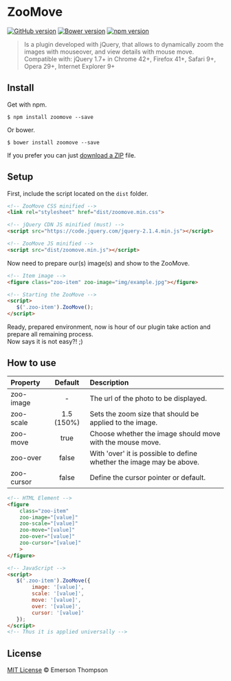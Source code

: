# ZooMove

[![GitHub version](https://badge.fury.io/gh/thompsonemerson%2Fzoomove.svg)](https://badge.fury.io/gh/thompsonemerson%2Fzoomove)
[![Bower version](https://badge.fury.io/bo/zoomove.svg)](https://badge.fury.io/bo/zoomove)
[![npm version](https://badge.fury.io/js/zoomove.svg)](http://badge.fury.io/js/zoomove)

> Is a plugin developed with jQuery, that allows to dynamically zoom the images with mouseover, and view details with mouse move. <br>
Compatible with: jQuery 1.7+ in Chrome 42+, Firefox 41+, Safari 9+, Opera 29+, Internet Explorer 9+

## Install

Get with npm.

```
$ npm install zoomove --save
```

Or bower.

```
$ bower install zoomove --save
```

If you prefer you can just [download a ZIP](https://github.com/thompsonemerson/zoomove/archive/master.zip) file.

## Setup

First, include the script located on the `dist` folder.

```html
<!-- ZooMove CSS minified -->
<link rel="stylesheet" href="dist/zoomove.min.css">

<!-- jQuery CDN JS minified (must) -->
<script src="https://code.jquery.com/jquery-2.1.4.min.js"></script>

<!-- ZooMove JS minified -->
<script src="dist/zoomove.min.js"></script>
```

Now need to prepare our(s) image(s) and show to the ZooMove.
```html
<!-- Item image -->
<figure class="zoo-item" zoo-image="img/example.jpg"></figure> 

<!-- Starting the ZooMove -->
<script>
   $('.zoo-item').ZooMove();
</script>
```

Ready, prepared environment, now is hour of our plugin take action and prepare all remaining process. <br>
Now says it is not easy?! ;)


## How to use
| Property  | Default  | Description |
| :------------ |:---------------:| :-----|
| zoo-image     | -               | The url of the photo to be displayed.                   |
| zoo-scale     | 1.5 (150%)      | Sets the zoom size that should be applied to the image.              |
| zoo-move      | true            | Choose whether the image should move with the mouse move.            |
| zoo-over      |	false           |	With 'over' it is possible to define whether the image may be above. |
| zoo-cursor	  | false	          | Define the cursor pointer or default.                                |

```html
<!-- HTML Element -->
<figure 
	class="zoo-item" 
	zoo-image="[value]"
	zoo-scale="[value]"
	zoo-move="[value]"
	zoo-over="[value]"
	zoo-cursor="[value]"
	>
</figure>
```

```html
<!-- JavaScript -->
<script>
   $('.zoo-item').ZooMove({
   		image: '[value]',
     	scale: '[value]',
     	move: '[value]',
     	over: '[value]',
     	cursor: '[value]'
   });
</script>
<!-- Thus it is applied universally -->
```

## License

[MIT License](http://thompsonemerson.mit-license.org/) © Emerson Thompson
